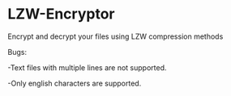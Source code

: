 # LZW-Encryptor
Encrypt and decrypt your files using LZW compression methods

Bugs:

-Text files with multiple lines are not supported.

-Only english characters are supported.

